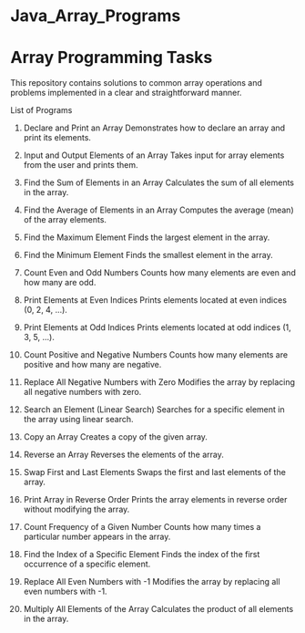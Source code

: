 # Java_Array_Programs
# Array Programming Tasks
This repository contains solutions to common array operations and problems implemented in a clear and straightforward manner.

List of Programs
1. Declare and Print an Array
Demonstrates how to declare an array and print its elements.

2. Input and Output Elements of an Array
Takes input for array elements from the user and prints them.

3. Find the Sum of Elements in an Array
Calculates the sum of all elements in the array.

4. Find the Average of Elements in an Array
Computes the average (mean) of the array elements.

5. Find the Maximum Element
Finds the largest element in the array.

6. Find the Minimum Element
Finds the smallest element in the array.

7. Count Even and Odd Numbers
Counts how many elements are even and how many are odd.

8. Print Elements at Even Indices
Prints elements located at even indices (0, 2, 4, ...).

9. Print Elements at Odd Indices
Prints elements located at odd indices (1, 3, 5, ...).

10. Count Positive and Negative Numbers
Counts how many elements are positive and how many are negative.

11. Replace All Negative Numbers with Zero
Modifies the array by replacing all negative numbers with zero.

12. Search an Element (Linear Search)
Searches for a specific element in the array using linear search.

13. Copy an Array
Creates a copy of the given array.

14. Reverse an Array
Reverses the elements of the array.

15. Swap First and Last Elements
Swaps the first and last elements of the array.

16. Print Array in Reverse Order
Prints the array elements in reverse order without modifying the array.

17. Count Frequency of a Given Number
Counts how many times a particular number appears in the array.

18. Find the Index of a Specific Element
Finds the index of the first occurrence of a specific element.

19. Replace All Even Numbers with -1
Modifies the array by replacing all even numbers with -1.

20. Multiply All Elements of the Array
Calculates the product of all elements in the array.
